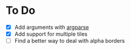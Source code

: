 # To Do

- [x] Add arguments with [argparse](https://docs.python.org/3/library/argparse.html)
- [x] Add support for multiple tiles
- [ ] Find a better way to deal with alpha borders
